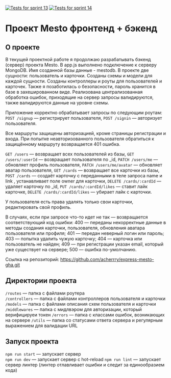 [![Tests for sprint 13](https://github.com/acherrry/express-mesto-gha/actions/workflows/tests-13-sprint.yml/badge.svg)](https://github.com/acherrry/express-mesto-gha/actions/workflows/tests-13-sprint.yml) [![Tests for sprint 14](https://github.com/acherrry/express-mesto-gha/actions/workflows/tests-14-sprint.yml/badge.svg)](https://github.com/acherrry/express-mesto-gha/actions/workflows/tests-14-sprint.yml)
# Проект Mesto фронтенд + бэкенд

## О проекте
В текущей проектной работе я продолжаю разрабатывать бэкенд (сервер) проекта Mesto.
В app.js выполнено подключение к серверу MongoDB. Имя созданной базы данные - mestodb.
В проекте две сущности: пользователь и карточки. Созданы схемы и модели для каждой сущности.
Созданы контроллеры и роуты для пользователей и карточек. 
Также я позаботилась о безопасности, пароль хранится в базе в захешированном виде.
Реализована централизованная обработка ошибок, приходящие на сервер запросы валидируются, также валидируются данные на уровне схемы.

Приложение корректно обрабатывает запросы по следующим роутам:
`POST /signup` — регистрирует пользователя,
`POST /signin` — авторизует пользователя.

Все маршруты защищены авторизацией, кроме страницы регистрации и входа. При попытке неавторизованного пользователя обратиться к защищённому маршруту возвращается 401 ошибка.

`GET /users` — возвращает всех пользователей из базы,
`GET /users/:userId` — возвращает пользователя по _id,
`PATCH /users/me` — обновляет профиль пользователя,
`PATCH /users/me/avatar` — обновляет аватар пользователя,
`GET /cards` — возвращает все карточки из базы,
`POST /cards` — создаёт карточку с переданными в теле запроса name и link , устанавливает поле owner для карточки,
`DELETE /cards/:cardId` — удаляет карточку по _id,
`PUT /cards/:cardId/likes` — ставит лайк карточке,
`DELETE /cards/:cardId/likes` — убирает лайк с карточки.

У пользователя есть права удалять только свои карточки, редактировать свой профиль.

В случаях, если при запросе что-то идет не так — возвращается соответствующий код ошибки:
400 — переданы некорректные данные в методы создания карточки, пользователя, обновления аватара пользователя или профиля;
401 — передан неверный логин или пароль;
403 — попытка удалить чужую карточку;
404 — карточка или пользователь не найден;
409 — при регистрации указан email, который уже существует на сервере;
500 — ошибка по-умолчанию.

Ссылка на репозиторий: https://github.com/acherrry/express-mesto-gha.git

## Директории проекта

`/routes` — папка с файлами роутера  
`/controllers` — папка с файлами контроллеров пользователя и карточки   
`/models` — папка с файлами описания схем пользователя и карточки
`/middlewares` — папка с мидлвэром для авторизации, который верифицируеи токен
`/errors` — папка с классами ошибок, возникающих на сервере
`/utils` — папка со статусами ответа сервера и регулярным выражением для валидации URL

## Запуск проекта

`npm run start` — запускает сервер   
`npm run dev` — запускает сервер с hot-reload
`npm run lint` — запускает сервер линтер (линтер отлавливает ошибки и следит за единообразием кода)
